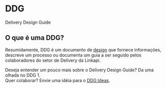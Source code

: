 # DDG
Delivery Design Guide

## O que é uma DDG?
Resumidamente, DDG é um documento de [design](https://pt.wikipedia.org/wiki/Design) que fornece informações, descreve um processo ou documenta um guia a ser seguido pelos colaboradores do setor de Delivery da Linkapi.  

Deseja entender um pouco mais sobre o Delivery Design Guide? Da uma olhada no DDG 1.  
Quer colaborar? Envie uma idéia para o [DDG Ideas](https://github.com/luiz-vinholi/ddg-ideas).
